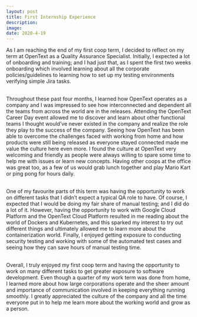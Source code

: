 ```yaml
---
layout: post
title: First Internship Experience
description: 
image:
date: 2020-4-19 
---
```


<p class="post-font">As I am reaching the end of my first coop term, I decided to reflect on my term at OpenText as a Quality Assurance Specialist. Initially, I expected a lot of onboarding and training; and I had just that, as I spent the first two weeks onboarding which involved learning about all the corporate policies/guidelines to learning how to set up my testing environments verifying simple Jira tasks.<br><br>

Throughout these past four months, I learned how OpenText operates as a company and I was impressed to see how interconnected and dependent all the teams from across the world are in the releases. Attending the OpenText Career Day event allowed me to discover and learn about other functional teams I thought would’ve never existed in the company and realize the role they play to the success of the company. Seeing how OpenText has been able to overcome the challenges faced with working from home and how products were still being released as everyone stayed connected made me value the culture here even more. I found the culture at OpenText very welcoming and friendly as people were always willing to spare some time to help me with issues or learn new concepts. Having other coops at the office was great too, as a few of us would grab lunch together and play Mario Kart or ping pong for hours daily. <br><br> 

One of my favourite parts of this term was having the opportunity to work on different tasks that I didn’t expect a typical QA role to have. Of course, I expected that I would be doing my fair share of manual testing; and I did do a lot of it. However, having the opportunity to work with Google Cloud Platform and the OpenText Cloud Platform resulted in me reading about the world of Dockers and Kubernetes, and this sparked my interest to try out different things and ultimately allowed me to learn more about the containerization world. Finally, I enjoyed getting exposure to conducting security testing and working with some of the automated test cases and seeing how they can save hours of manual testing time. <br><br>

Overall, I truly enjoyed my first coop term and having the opportunity to work on many different tasks to get greater exposure to software development. Even though a quarter of my work term was done from home, I learned more about how large corporations operate and the sheer amount and importance of communication involved in keeping everything running smoothly. I greatly appreciated the culture of the company and all the time everyone put in to help me learn more about the working world and grow as a person. <br><br> </p>

